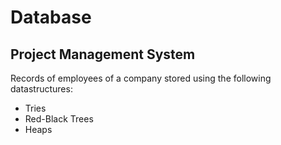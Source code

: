 # Database
## Project Management System

Records of employees of a company stored using the following datastructures:
* Tries
* Red-Black Trees
* Heaps

